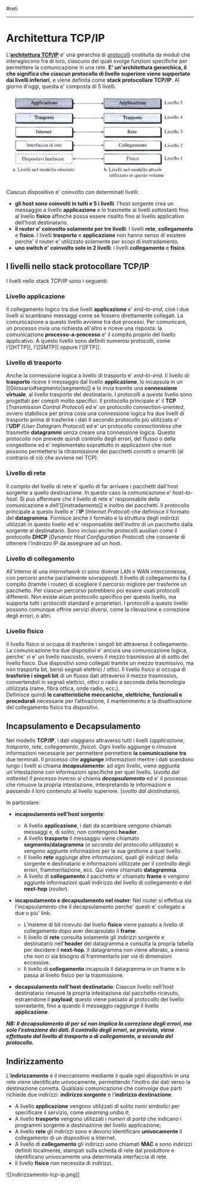 #reti 
___
# **Architettura TCP/IP**
L'<u><b>architettura TCP/IP</b></u> e' una gerarchia di [protocolli](../Glossario.md#protocollo) costituita da moduli che interagiscono fra di loro, ciascuno dei quali svolge funzioni specifiche per permettere la comunicazione in una rete.
**E' un'architettura gerarchica, il che significa che ciascun protocollo di livello superiore viene supportato dai livelli inferiori**, e viene definita come **stack protocollare TCP/IP**.
Al giorno d'oggi, questa e' composta di 5 livelli.

![Architettura TCP/IP](protocollo-tcp-ip.png)

Ciascun dispositivo e' coinvolto con determinati livelli:
- **gli host sono coinvolti in tutti e 5 i livelli**: l'host sorgente crea un messaggio a livello **applicazione** e lo trasmette ai livelli sottostanti fino al livello **fisico** affinché possa essere risalito fino al livello applicativo dell'host destinatario.
- **il router e' coinvolto solamente per tre livelli**: I livelli **rete**, **collegamento** e **fisico**. I livelli **trasporto** e **applicazione** non hanno senso di esistere perche' il router e' utilizzato solamente per scopi di instradamento.
- **uno switch e' coinvolto solo in 2 livelli**: i livelli **collegamento** e **fisico**.
## **I livelli nello stack protocollare TCP/IP**
I livelli nello stack TCP/IP sono i seguenti:
### **Livello applicazione**
Il collegamento logico tra due livelli **applicazione** e' *end-to-end*, cioè i due livelli si scambiano messaggi come se fossero direttamente collegati.
La comunicazione a questo livello avviene tra due processi. Per comunicare, un processo invia una richiesta all'altro e riceve una risposta: la comunicazione **processo-a-processo** e' il compito proprio del livello applicativo.
A questo livello sono definiti numerosi protocolli, come l'[[HTTP]], l'[[SMTP]] oppure l'[[FTP]].
### **Livello di trasporto**
Anche la connessione logica a livello di trasporto e' *end-to-end*. Il livello di **trasporto** riceve il messaggio dal livello **applicazione**, lo incapsula in un [[Glossario#segmento|segmento]] e lo invia tramite una **connessione virtuale**, al livello trasporto del destinatario. 
I protocolli a questo livello sono progettati per compiti molto specifici. Il protocollo principale e' il **TCP** (*Transmission Control Protocol*) ed e' un protocollo *connection-oriented*, ovvero stabilisce per prima cosa una connessione logica fra due livelli di trasporto prima di trasferire i dati
Il secondo protocollo più utilizzato e' l'**UDP** (*User Datagram Protocol*) ed e' un protocollo *connectionless* che trasmette **datagrammi** senza creare una connessione logica. Questo protocollo non prevede quindi controllo degli errori, del flusso o della congestione ed e' implementato soprattutto in applicazioni che non possono permettersi la ritrasmissione dei pacchetti corrotti o smarriti (al contrario di ciò che avviene nel TCP).
### **Livello di rete**
Il compito del livello di rete e' quello di far arrivare i pacchetti dall'host sorgente a quello destinazione. In questo caso la comunicazione e' *host-to-host*.
Si può affermare che il livello di rete e' responsabile della comunicazione e dell'[[instradamento]] e inoltro dei pacchetti.
Il protocollo principale a questo livello e' l'**IP** (*Internet Protocol*) che definisce il formato del **datagramma**. Fornisce anche il formato e la struttura degli indirizzi utilizzati in questo livello ed e' responsabile dell'inoltro di un pacchetto dalla sorgente al destinatario.
Sono inclusi anche protocolli ausiliari come il protocollo **DHCP** (*Dynamic Host Configuration Protocol*) che consente di ottenere l'indirizzo IP da assegnare ad un host.
### **Livello di collegamento**
All'interno di una *internetwork* ci sono diverse LAN e WAN interconnesse, con percorsi anche parzialmente sovrapposti.
Il livello di collegamento ha il compito (tramite i router) di scegliere il percorso migliore per trasferire un pacchetto. Per ciascun percorso potrebbero poi essere usati protocolli differenti.
Non esiste alcun protocollo specifico per questo livello, ma supporta tutti i protocolli standard e proprietari. I protocolli a questo livello possono comunque offrire servizi diversi, come la rilevazione e correzione degli errori, o altri.
### **Livello fisico**
Il livello fisico si occupa di trasferire i singoli bit attraverso il collegamento. La comunicazione tra due dispositivi e' ancora una comunicazione logica, perche' vi e' un livello nascosto, ovvero il mezzo trasmissivo al di sotto del livello fisico. Due dispositivi sono collegati tramite un mezzo trasmissivo, ma non trasporta bit, bensì segnali elettrici / ottici.
Il livello fisico si occupa di **trasferire i singoli bit** di un flusso dati attraverso il mezzo trasmissivo, convertendoli in segnali elettrici, ottici o radio a seconda della tecnologia utilizzata (rame, fibra ottica, onde radio, ecc.).  
Definisce quindi **le caratteristiche meccaniche, elettriche, funzionali e procedurali** necessarie per l’attivazione, il mantenimento e la disattivazione del collegamento fisico tra dispositivi.

## **Incapsulamento e Decapsulamento**
Nel modello **TCP/IP**, i dati viaggiano attraverso tutti i livelli (*applicazione*, *trasporto*, *rete*, *collegamento*, *fisico*). Ogni livello aggiunge o rimuove informazioni necessarie per permettere permettere **la comunicazione tra** due terminali.
Il processo che **aggiunge** informazioni mentre i dati scendono lungo i livelli si chiama ***incapsulamento***: ad ogni livello, viene aggiunta un'intestazione con informazioni specifiche per quel livello. (*svolto dal mittente*)
Il processo inverso si chiama ***decapsulamento*** ed e' il processo che rimuove la propria intestazione, interpretando le informazioni e passando il loro contenuto al livello superiore. (*svolto dal destinatario*).

In particolare:
- **incapsulamento nell'host sorgente**: 
	- A livello **applicazione**, i dati da scambiare vengono chiamati messaggi e, di solito, non contengono **header**. 
	- A livello **trasporto** il messaggio viene chiamato **segmento/datagramma** (*a seconda del protocollo utilizzato*) e vengono aggiunte informazioni per la sua gestione a quel livello. 
	- Il livello **rete** aggiunge altre informazioni, quali gli indirizzi della sorgente e destinatario e informazioni utilizzate per il controllo degli errori, frammentazione, ecc. Qui viene chiamato **datagramma**. 
	- A livello di **collegamento** il pacchetto e' chiamato **frame** e vengono aggiunte informazioni quali indirizzo del livello di collegamento e del **next-hop** (*router*).
	
- **incapsulamento e decapsulamento nel router**: Nel router si effettua sia l'incapsulamento che il decapsulamento perche' questi e' collegato a due o piu' link:
	- L'insieme di bit ricevuto dal livello **fisico** viene passato a livello di collegamento dopo aver decapsulato il **frame**.
	- Il livello di **rete** consulta solamente gli indirizzi sorgente e destinatario nell'**header** del datagramma e consulta la propria tabella per decidere il **next-hop**. Il datagramma non viene alterato, a meno che non ci sia bisogno di frammentarlo per via di dimensioni eccessive.
	- Il livello di **collegamento** incapsula il datagramma in un frame e lo passa al livello fisico per la trasmissione.

- **decapsulamento nell'host destinatario**: Ciascun livello nell'host destinatario rimuove la propria intestazione dal pacchetto ricevuto, estraendone il **payload**; questo viene passato al protocollo del livello sovrastante, fino a quando il messaggio raggiunge il livello **applicazione**. 

***NB: Il decapsulamento di per sé non implica la correzione degli errori, ma solo l’estrazione dei dati. Il controllo degli errori, se previsto, viene effettuato dal livello di trasporto o di collegamento, a seconda del protocollo.***

## **Indirizzamento**
L’**indirizzamento** è il meccanismo mediante il quale ogni dispositivo in una rete viene identificato univocamente, permettendo l’inoltro dei dati verso la destinazione corretta.
Qualsiasi comunicazione che coinvolge due parti richiede due indirizzi: **indirizzo sorgente** e l'**indirizzo destinazione**.

- A livello **applicazione** vengono utilizzati di solito *nomi simbolici* per specificare il servizio, come *elearning.uniba.it*;
- A livello **trasporto** vengono utilizzati i *numeri di porta* che indicano i programmi sorgente e destinazione del livello applicazione; 
- A livello **rete** gli indirizzi sono e devono identificare **univocamente** il collegamento di un dispositivo a Internet.
- A livello di **collegamento** gli indirizzi sono chiamati **MAC** e sono indirizzi definiti localmente, stampati sulla scheda di rete dal produttore e identificano univocamente una determinata interfaccia di rete.
- Il livello **fisico** non necessita di indirizzi.

![[indirizzamento-tcp-ip.png]]